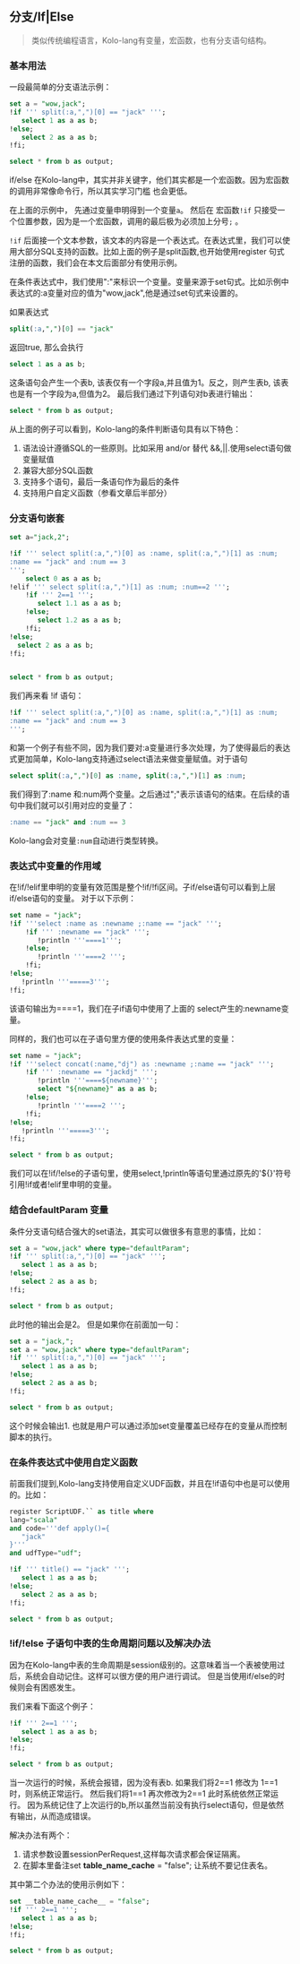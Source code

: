 ## 分支/If|Else

> 类似传统编程语言，Kolo-lang有变量，宏函数，也有分支语句结构。

### 基本用法

一段最简单的分支语法示例：

```sql
set a = "wow,jack";
!if ''' split(:a,",")[0] == "jack" ''';
   select 1 as a as b;
!else;
   select 2 as a as b;
!fi;

select * from b as output;
```

if/else 在Kolo-lang中，其实并非关键字，他们其实都是一个宏函数。因为宏函数的调用非常像命令行，所以其实学习门槛
也会更低。

在上面的示例中， 先通过变量申明得到一个变量`a`。 然后在 宏函数`!if` 只接受一个位置参数，因为是一个宏函数，调用的最后极为必须加上分号`;` 。

`!if` 后面接一个文本参数，该文本的内容是一个表达式。在表达式里，我们可以使用大部分SQL支持的函数。比如上面的例子是split函数,也开始使用register 句式注册的函数，我们会在本文后面部分有使用示例。 

在条件表达式中，我们使用":"来标识一个变量。变量来源于set句式。比如示例中表达式的:a变量对应的值为"wow,jack",他是通过set句式来设置的。

如果表达式 

```sql
split(:a,",")[0] == "jack" 
```

返回true, 那么会执行 

```sql
select 1 as a as b;
```

这条语句会产生一个表b, 该表仅有一个字段a,并且值为1。反之，则产生表b, 该表也是有一个字段为a,但值为2。 
最后我们通过下列语句对b表进行输出：

```sql
select * from b as output;
```

从上面的例子可以看到，Kolo-lang的条件判断语句具有以下特色：

1. 语法设计遵循SQL的一些原则。比如采用 and/or 替代 &&,||.使用select语句做变量赋值
2. 兼容大部分SQL函数
3. 支持多个语句，最后一条语句作为最后的条件
4. 支持用户自定义函数（参看文章后半部分）

### 分支语句嵌套


```sql
set a="jack,2";

!if ''' select split(:a,",")[0] as :name, split(:a,",")[1] as :num;
:name == "jack" and :num == 3
''';
    select 0 as a as b;
!elif ''' select split(:a,",")[1] as :num; :num==2 ''';
    !if ''' 2==1 ''';
       select 1.1 as a as b;
    !else;
       select 1.2 as a as b;
    !fi;
!else;
  select 2 as a as b;
!fi;


select * from b as output;
```

我们再来看 !if 语句：

```sql
!if ''' select split(:a,",")[0] as :name, split(:a,",")[1] as :num;
:name == "jack" and :num == 3
''';
```

和第一个例子有些不同，因为我们要对:a变量进行多次处理，为了使得最后的表达式更加简单，Kolo-lang支持通过select语法来做变量赋值。对于语句

```sql
select split(:a,",")[0] as :name, split(:a,",")[1] as :num;
```

我们得到了:name 和:num两个变量。之后通过";"表示该语句的结束。在后续的语句中我们就可以引用对应的变量了：

```sql
:name == "jack" and :num == 3
```

Kolo-lang会对变量`:num`自动进行类型转换。

### 表达式中变量的作用域

在!if/!elif里申明的变量有效范围是整个!if/!fi区间。子if/else语句可以看到上层if/else语句的变量。 对于以下示例：

```sql
set name = "jack";
!if '''select :name as :newname ;:name == "jack" ''';
    !if ''' :newname == "jack" ''';
       !println '''====1''';
    !else;
       !println '''====2 ''';
    !fi;
!else;
   !println '''=====3''';
!fi;
```

该语句输出为====1，我们在子if语句中使用了上面的 select产生的:newname变量。

同样的，我们也可以在子语句里方便的使用条件表达式里的变量：

```sql
set name = "jack";
!if '''select concat(:name,"dj") as :newname ;:name == "jack" ''';
    !if ''' :newname == "jackdj" ''';
       !println '''====${newname}''';
       select "${newname}" as a as b;
    !else;
       !println '''====2 ''';
    !fi;
!else;
   !println '''=====3''';
!fi;

select * from b as output;
```

我们可以在!if/!else的子语句里，使用select,!println等语句里通过原先的'${}'符号引用!if或者!elif里申明的变量。


### 结合defaultParam 变量

条件分支语句结合强大的set语法，其实可以做很多有意思的事情，比如：

```sql
set a = "wow,jack" where type="defaultParam";
!if ''' split(:a,",")[0] == "jack" ''';
   select 1 as a as b;
!else;
   select 2 as a as b;
!fi;

select * from b as output;

```

此时他的输出会是2。 但是如果你在前面加一句：

```sql
set a = "jack,";
set a = "wow,jack" where type="defaultParam";
!if ''' split(:a,",")[0] == "jack" ''';
   select 1 as a as b;
!else;
   select 2 as a as b;
!fi;

select * from b as output;
```

这个时候会输出1. 也就是用户可以通过添加set变量覆盖已经存在的变量从而控制脚本的执行。


### 在条件表达式中使用自定义函数

前面我们提到,Kolo-lang支持使用自定义UDF函数，并且在!if语句中也是可以使用的。比如：

```sql
register ScriptUDF.`` as title where 
lang="scala"
and code='''def apply()={
   "jack"
}'''
and udfType="udf";

!if ''' title() == "jack" ''';
   select 1 as a as b;
!else;
   select 2 as a as b;
!fi;

select * from b as output;
```

### !if/!else 子语句中表的生命周期问题以及解决办法

因为在Kolo-lang中表的生命周期是session级别的。这意味着当一个表被使用过后，系统会自动记住。这样可以很方便的用户进行调试。 但是当使用if/else的时候则会有困惑发生。

我们来看下面这个例子：

```sql
!if ''' 2==1 ''';
   select 1 as a as b;
!else;   
!fi;

select * from b as output;
```

当一次运行的时候，系统会报错，因为没有表b. 如果我们将2==1 修改为 1==1 时，则系统正常运行。 然后我们将1==1 再次修改为2==1 此时系统依然正常运行。 因为系统记住了上次运行的b,所以虽然当前没有执行select语句，但是依然有输出，从而造成错误。

解决办法有两个：

1. 请求参数设置sessionPerRequest,这样每次请求都会保证隔离。
2. 在脚本里备注set __table_name_cache__ = "false"; 让系统不要记住表名。

其中第二个办法的使用示例如下：

```sql
set __table_name_cache__ = "false";
!if ''' 2==1 ''';
   select 1 as a as b;
!else;   
!fi;

select * from b as output;
```